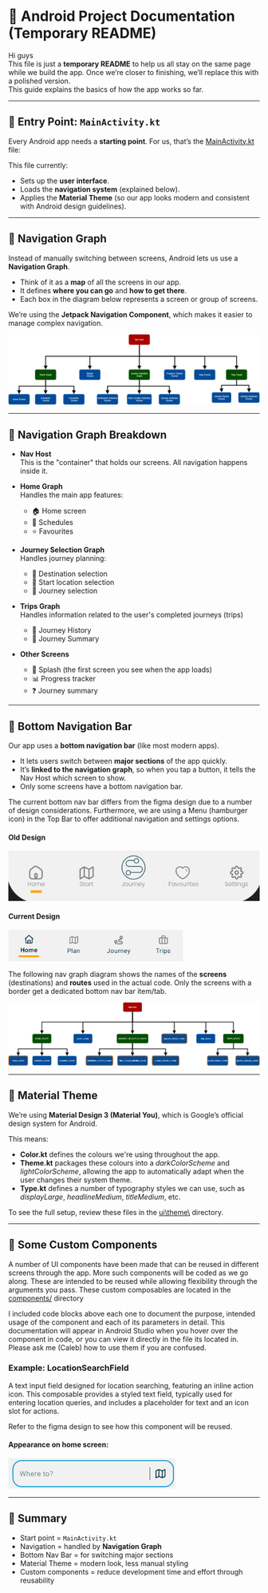 # 🚀 Android Project Documentation (Temporary README)

Hi guys  
This file is just a **temporary README** to help us all stay on the same page while we build the
app. Once we’re closer to finishing, we’ll replace this with a polished version.  
This guide explains the basics of how the app works so far.

---

## 📌 Entry Point: `MainActivity.kt`

Every Android app needs a **starting point**. For us, that’s the [MainActivity.kt](https://github.com/Eduvos-ITDMA/CitiWay-App/blob/main/app/src/main/java/com/example/citiway/MainActivity.kt) file:

This file currently:

- Sets up the **user interface**.
- Loads the **navigation system** (explained below).
- Applies the **Material Theme** (so our app looks modern and consistent with Android design
  guidelines).

---

## 🧭 Navigation Graph

Instead of manually switching between screens, Android lets us use a **Navigation Graph**.

- Think of it as a **map** of all the screens in our app.
- It defines **where you can go** and **how to get there**.
- Each box in the diagram below represents a screen or group of screens.

We’re using the **Jetpack Navigation Component**, which makes it easier to manage complex navigation.

![Navigation Graph](readme-images/MyCiTi-nav-graph-2.png)

---

## 📂 Navigation Graph Breakdown

- **Nav Host**  
  This is the "container" that holds our screens. All navigation happens inside it.

- **Home Graph**  
  Handles the main app features:
  - 🏠 Home screen
  - 📅 Schedules
  - ⭐ Favourites

- **Journey Selection Graph**  
  Handles journey planning:
  - 🎯 Destination selection
  - 📍 Start location selection
  - 🚗 Journey selection

- **Trips Graph**  
  Handles information related to the user's completed journeys (trips)
  - 📜 Journey History
  - 📝 Journey Summary

- **Other Screens**
  - 🌊 Splash (the first screen you see when the app loads)
  - 📊 Progress tracker
  - ❓ Journey summary

---

## 📱 Bottom Navigation Bar

Our app uses a **bottom navigation bar** (like most modern apps).

- It lets users switch between **major sections** of the app quickly.
- It’s **linked to the navigation graph**, so when you tap a button, it tells the Nav Host which
  screen to show.
- Only some screens have a bottom navigation bar.

The current bottom nav bar differs from the figma design due to a number of design considerations. Furthermore, we are using a Menu (hamburger icon) in the Top Bar to offer additional navigation and settings options.

#### Old Design
![Old Design](readme-images/old-bottom-bar.png)

#### Current Design
![Current Design](readme-images/current-bottom-bar.png)

The following nav graph diagram shows the names of the **screens** (destinations) and **routes** used in the
actual code. Only the screens with a border get a dedicated bottom nav bar item/tab.

![Navigation Graph Implementation](readme-images/MyCiTi-nav-graph-implementation-2.png)

---

## 🎨 Material Theme

We’re using **Material Design 3 (Material You)**, which is Google’s official design system for
Android.

This means:

- **Color.kt** defines the colours we're using throughout the app.
- **Theme.kt** packages these colours into a _darkColorScheme_ and _lightColorScheme_, allowing the app to automatically adapt when the user changes their system theme.
- **Type.kt** defines a number of typography styles we can use, such as _displayLarge_, _headlineMedium_, _titleMedium_, etc.

To see the full setup, review these files in the [ui\theme\\](https://github.com/Eduvos-ITDMA/CitiWay-App/blob/main/app/src/main/java/com/example/citiway/ui/theme) directory.

---

## 🧩 Some Custom Components

A number of UI components have been made that can be reused in different screens through the app. More such components will be coded as we go along. These are intended to be reused while allowing flexibility through the arguments you pass. These custom composables are located in the [components/](https://github.com/Eduvos-ITDMA/CitiWay-App/blob/main/app/src/main/java/com/example/citiway/ui/components) directory

I included code blocks above each one to document the purpose, intended usage of the component and each of its parameters in detail. This documentation will appear in Android Studio when you hover over the component in code, or you can view it directly in the file its located in. Please ask me (Caleb) how to use them if you are confused.

### Example: LocationSearchField
A text input field designed for location searching, featuring an inline action icon. This composable provides a styled text field, typically used for entering location queries, and includes a placeholder for text and an icon slot for actions.

Refer to the figma design to see how this component will be reused.

#### Appearance on home screen:
![Location Search Field](readme-images/location-search-field-composable.png)

---

## 📝 Summary

- Start point = `MainActivity.kt`
- Navigation = handled by **Navigation Graph**
- Bottom Nav Bar = for switching major sections
- Material Theme = modern look, less manual styling
- Custom components = reduce development time and effort through reusability
